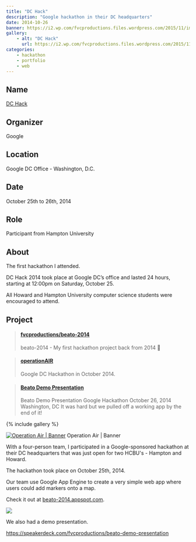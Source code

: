 ```yaml
---
title: "DC Hack"
description: "Google hackathon in their DC headquarters"
date: 2014-10-26
banner: https://i2.wp.com/fvcproductions.files.wordpress.com/2015/11/img_0406.jpg?w=746&h=995&crop&ssl=1&zoom=2
gallery:
    - alt: "DC Hack"
      url: https://i2.wp.com/fvcproductions.files.wordpress.com/2015/11/img_0406.jpg?w=746&h=995&crop&ssl=1&zoom=2
categories:
    - hackathon
    - portfolio
    - web
---
```


## Name

<a title="DCHack" href="https://huacm.wordpress.com/2014/10/28/dchack-2014/" target="_blank" rel="noopener">DC Hack</a>

## Organizer

Google

## Location

Google DC Office - Washington, D.C.

## Date

October 25th to 26th, 2014

## Role

Participant from Hampton University

## About

The first hackathon I attended.

DC Hack 2014 took place at Google DC’s office and lasted 24 hours, starting at 12:00pm on Saturday, October 25.

All Howard and Hampton University computer science students were encouraged to attend.

## Project

<blockquote class="embedly-card"><h4><a href="https://github.com/fvcproductions/beato-2014">fvcproductions/beato-2014</a></h4><p>beato-2014 - My first hackathon project back from 2014 👼</p></blockquote>

<blockquote class="embedly-card"><h4><a href="https://fvcproductions.com/portfolio/2014/10/26/operation-air/">operationAIR</a></h4><p>Google DC Hackathon in October 2014.</p></blockquote>

<blockquote class="embedly-card"><h4><a href="https://speakerdeck.com/fvcproductions/beato-demo-presentation">Beato Demo Presentation</a></h4><p>Beato Demo Presentation Google Hackathon October 26, 2014 Washington, DC It was hard but we pulled off a working app by the end of it!</p></blockquote>

{% include gallery %}

[![Operation Air |
Banner](https://fvcproductions.files.wordpress.com/2014/10/hedaer-0011.jpg)](https://fvcproductions.files.wordpress.com/2014/10/hedaer-0011.jpg) Operation Air | Banner

With a four-person team, I participated in a Google-sponsored hackathon at their DC headquarters that was just open for two HCBU's - Hampton and Howard.

The hackathon took place on October 25th, 2014.

Our team use Google App Engine to create a very simple web app where users could add markers onto a map.

Check it out at [beato-2014.appspot.com](https://beato-2014.appspot.com/).

[![](https://mir-s3-cdn-cf.behance.net/project_modules/max_1200/5839b420810715.562f17e65a860.png)](https://mir-s3-cdn-cf.behance.net/project_modules/max_1200/5839b420810715.562f17e65a860.png)

We also had a demo presentation.

https://speakerdeck.com/fvcproductions/beato-demo-presentation
